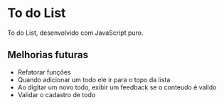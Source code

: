 # To do List

To do List, desenvolvido com JavaScript puro.

## Melhorias futuras

- Refatorar funções
- Quando adicionar um todo ele ir para o topo da lista
- Ao digitar um novo todo, exibir um feedback se o conteudo é valido
- Validar o cadastro de todo
